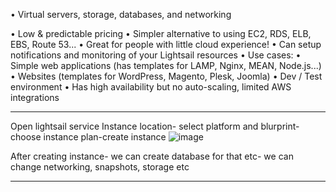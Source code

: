 • Virtual servers, storage, databases, and networking

• Low & predictable pricing
• Simpler alternative to using EC2, RDS, ELB, EBS, Route 53...
• Great for people with little cloud experience!
• Can setup notifications and monitoring of your Lightsail resources
• Use cases:
• Simple web applications (has templates for LAMP, Nginx, MEAN, Node.js...)
• Websites (templates for WordPress, Magento, Plesk, Joomla)
• Dev / Test environment
• Has high availability but no auto-scaling, limited AWS integrations
_______________________________
Open lightsail service
Instance location- select platform and blurprint-choose instance plan-create instance
![image](https://user-images.githubusercontent.com/107784718/212628827-15ccc557-76b6-41f5-878a-52f6580c0dca.png)

After creating instance- we can create database for that etc- we can change networking, snapshots, storage etc
_______________________________

